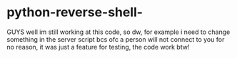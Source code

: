 # python-reverse-shell-

GUYS well im still working at this code, so dw, for example i need to change something in the server script bcs ofc a person will not connect to you for no reason,
it was just a feature for testing, the code work btw! 
